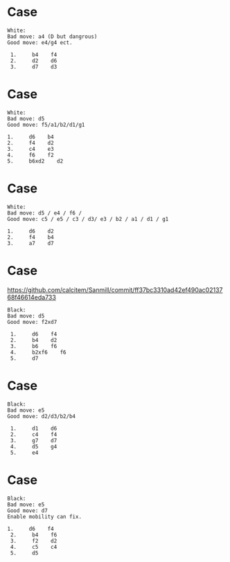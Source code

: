 # Case

```
White: 
Bad move: a4 (D but dangrous)
Good move: e4/g4 ect.

 1.     b4    f4
 2.     d2    d6
 3.     d7    d3
```

# Case

```
White: 
Bad move: d5 
Good move: f5/a1/b2/d1/g1

1.     d6    b4
2.     f4    d2
3.     c4    e3
4.     f6    f2
5.     b6xd2    d2
```

# Case

```
White: 
Bad move: d5 / e4 / f6 / 
Good move: c5 / e5 / c3 / d3/ e3 / b2 / a1 / d1 / g1

1.     d6    d2
2.     f4    b4
3.     a7    d7
```
# Case

https://github.com/calcitem/Sanmill/commit/ff37bc3310ad42ef490ac0213768f46614eda733

```
Black: 
Bad move: d5
Good move: f2xd7

 1.     d6    f4
 2.     b4    d2
 3.     b6    f6
 4.     b2xf6    f6
 5.     d7    
```

# Case

```
Black: 
Bad move: e5
Good move: d2/d3/b2/b4

 1.     d1    d6
 2.     c4    f4
 3.     g7    d7
 4.     d5    g4
 5.     e4    
```

# Case

```
Black: 
Bad move: e5
Good move: d7
Enable mobility can fix.

1.     d6    f4
 2.     b4    f6
 3.     f2    d2
 4.     c5    c4
 5.     d5    
```
